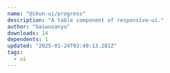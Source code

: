 ```yaml
---
name: "@ikun-ui/progress"
description: "A table component of responsive-ui."
author: "baiwusanyu"
downloads: 14
dependents: 1
updated: "2025-01-24T03:49:13.281Z"
tags: 
  - ui
---
```

